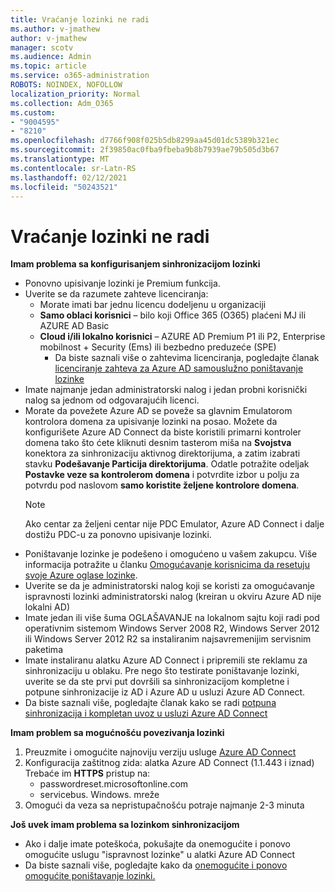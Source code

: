 ```yaml
---
title: Vraćanje lozinki ne radi
ms.author: v-jmathew
author: v-jmathew
manager: scotv
ms.audience: Admin
ms.topic: article
ms.service: o365-administration
ROBOTS: NOINDEX, NOFOLLOW
localization_priority: Normal
ms.collection: Adm_O365
ms.custom:
- "9004595"
- "8210"
ms.openlocfilehash: d7766f908f025b5db8299aa45d01dc5389b321ec
ms.sourcegitcommit: 2f39850ac0fba9fbeba9b8b7939ae79b505d3b67
ms.translationtype: MT
ms.contentlocale: sr-Latn-RS
ms.lasthandoff: 02/12/2021
ms.locfileid: "50243521"
---
```

# <a name="password-writeback-is-not-working"></a>Vraćanje lozinki ne radi

**Imam problema sa konfigurisanjem sinhronizacijom lozinki**

- Ponovno upisivanje lozinki je Premium funkcija.
- Uverite se da razumete zahteve licenciranja:
  - Morate imati bar jednu licencu dodeljenu u organizaciji
  - **Samo oblaci korisnici** – bilo koji Office 365 (O365) plaćeni MJ ili AZURE AD Basic
  - **Cloud i/ili lokalno korisnici** – AZURE AD Premium P1 ili P2, Enterprise mobilnost + Security (Ems) ili bezbedno preduzeće (SPE)
    - Da biste saznali više o zahtevima licenciranja, pogledajte članak [licenciranje zahteva za Azure AD samouslužno poništavanje lozinke](https://docs.microsoft.com/azure/active-directory/active-directory-passwords-licensing)
- Imate najmanje jedan administratorski nalog i jedan probni korisnički nalog sa jednom od odgovarajućih licenci.
- Morate da povežete Azure AD se poveže sa glavnim Emulatorom kontrolora domena za upisivanje lozinki na posao. Možete da konfigurišete Azure AD Connect da biste koristili primarni kontroler domena tako što ćete kliknuti desnim tasterom miša na **Svojstva** konektora za sinhronizaciju aktivnog direktorijuma, a zatim izabrati stavku **Podešavanje Particija direktorijuma**. Odatle potražite odeljak **Postavke veze sa kontrolerom domena** i potvrdite izbor u polju za potvrdu pod naslovom **samo koristite željene kontrolore domena**.
  > [!NOTE]
  > Ako centar za željeni centar nije PDC Emulator, Azure AD Connect i dalje dostižu PDC-u za ponovno upisivanje lozinki.
- Poništavanje lozinke je podešeno i omogućeno u vašem zakupcu. Više informacija potražite u članku [Omogućavanje korisnicima da resetuju svoje Azure oglase lozinke](https://docs.microsoft.com/azure/active-directory/active-directory-passwords-getting-started).
- Uverite se da je administratorski nalog koji se koristi za omogućavanje ispravnosti lozinki administratorski nalog (kreiran u okviru Azure AD nije lokalni AD)
- Imate jedan ili više šuma OGLAŠAVANJE na lokalnom sajtu koji radi pod operativnim sistemom Windows Server 2008 R2, Windows Server 2012 ili Windows Server 2012 R2 sa instaliranim najsavremenijim servisnim paketima
- Imate instaliranu alatku Azure AD Connect i pripremili ste reklamu za sinhronizaciju u oblaku. Pre nego što testirate poništavanje lozinki, uverite se da ste prvi put dovršili sa sinhronizacijom kompletne i potpune sinhronizacije iz AD i Azure AD u usluzi Azure AD Connect.
- Da biste saznali više, pogledajte članak kako se radi [potpuna sinhronizacija i kompletan uvoz u usluzi Azure AD Connect](https://docs.microsoft.com/azure/active-directory/connect/active-directory-aadconnectsync-operations)

**Imam problem sa mogućnošću povezivanja lozinki**

1. Preuzmite i omogućite najnoviju verziju usluge [Azure AD Connect](https://www.microsoft.com/download/details.aspx?id=47594)
2. Konfiguracija zaštitnog zida: alatka Azure AD Connect (1.1.443 i iznad) Trebaće im **HTTPS** pristup na:
    - passwordreset.microsoftonline.com
    - servicebus. Windows. mreže
3. Omogući da veza sa nepristupačnošću potraje najmanje 2-3 minuta

**Još uvek imam problema sa lozinkom sinhronizacijom**

- Ako i dalje imate poteškoća, pokušajte da onemogućite i ponovo omogućite uslugu "ispravnost lozinke" u alatki Azure AD Connect
- Da biste saznali više, pogledajte kako da [onemogućite i ponovo omogućite poništavanje lozinki.](https://docs.microsoft.com/azure/active-directory/active-directory-passwords-troubleshoot)
